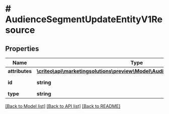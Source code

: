 # # AudienceSegmentUpdateEntityV1Resource

## Properties

Name | Type | Description | Notes
------------ | ------------- | ------------- | -------------
**attributes** | [**\criteo\api\marketingsolutions\preview\Model\AudienceSegmentUpdateEntityV1**](AudienceSegmentUpdateEntityV1.md) |  | [optional]
**id** | **string** | Id of the entity | [optional]
**type** | **string** |  | [optional]

[[Back to Model list]](../../README.md#models) [[Back to API list]](../../README.md#endpoints) [[Back to README]](../../README.md)
